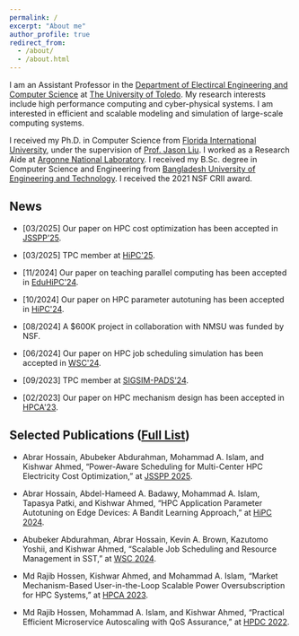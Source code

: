```yaml
---
permalink: /
excerpt: "About me"
author_profile: true
redirect_from: 
  - /about/
  - /about.html
---
```


I am an Assistant Professor in the [Department of Electircal Engineering and Computer Science](https://www.utoledo.edu/engineering/electrical-engineering-computer-science/) at [The University of Toledo](https://www.utoledo.edu/). My research interests include high performance computing and cyber-physical systems. I am interested in efficient and scalable modeling and simulation of large-scale computing systems.

I received my Ph.D. in Computer Science from [Florida International University](https://www.fiu.edu/), under the supervision of [Prof.
Jason Liu](https://people.cis.fiu.edu/liux/). I worked as a Research Aide at [Argonne National Laboratory](https://www.anl.gov/). I received my B.Sc. degree in Computer Science and Engineering from [Bangladesh University of Engineering and Technology](https://www.buet.ac.bd/web/). I received the 2021 NSF CRII award. 


## News
* [03/2025] Our paper on HPC cost optimization has been accepted in [JSSPP'25](https://jsspp.org/).

* [03/2025] TPC member at [HiPC'25](https://www.hipc.org/).

* [11/2024] Our paper on teaching parallel computing has been accepted in [EduHiPC'24](https://tcpp.cs.gsu.edu/curriculum/?q=eduHiPC24).

* [10/2024] Our paper on HPC parameter autotuning has been accepted in [HiPC'24](https://www.hipc.org/).

* [08/2024] A $600K project in collaboration with NMSU was funded by NSF.

* [06/2024] Our paper on HPC job scheduling simulation has been accepted in [WSC'24](https://meetings.informs.org/wordpress/wsc2024/).

* [09/2023] TPC member at [SIGSIM-PADS'24](https://sigsim.acm.org/conf/pads/2024/).

* [02/2023] Our paper on HPC mechanism design has been accepted in [HPCA'23](https://hpca-conf.org/2023/).

## Selected Publications ([Full List](https://kishwarbd.github.io/publications/))

* Abrar Hossain, Abubeker Abdurahman, Mohammad A. Islam, and Kishwar Ahmed, “Power-Aware Scheduling for Multi-Center HPC Electricity Cost Optimization,” at [JSSPP 2025](https://jsspp.org/).

* Abrar Hossain, Abdel-Hameed A. Badawy, Mohammad A. Islam, Tapasya Patki, and Kishwar Ahmed, “HPC Application Parameter Autotuning on Edge Devices: A Bandit Learning Approach,” at [HiPC 2024](https://www.hipc.org/).

* Abubeker Abdurahman, Abrar Hossain, Kevin A. Brown, Kazutomo Yoshii, and Kishwar Ahmed, “Scalable Job Scheduling and Resource Management in SST,” at [WSC 2024](https://meetings.informs.org/wordpress/wsc2024/).

* Md Rajib Hossen, Kishwar Ahmed, and Mohammad A. Islam, “Market Mechanism-Based User-in-the-Loop Scalable Power Oversubscription for HPC Systems,” at [HPCA 2023](https://ieeexplore.ieee.org/document/10071006).

* Md Rajib Hossen, Mohammad A. Islam, and Kishwar Ahmed, “Practical Efficient Microservice Autoscaling with QoS Assurance,” at [HPDC 2022](https://hpdc.sci.utah.edu/2022/).


  

